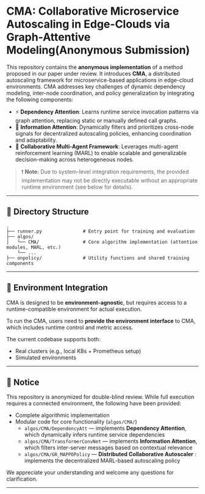# CMA: Collaborative Microservice Autoscaling in Edge-Clouds via Graph-Attentive Modeling(Anonymous Submission)

This repository contains the **anonymous implementation** of a method proposed in our paper under review. It introduces **CMA**, a distributed autoscaling framework for microservice-based applications in edge-cloud environments. CMA addresses key challenges of dynamic dependency modeling, inter-node coordination, and policy generalization by integrating the following components:

- ⚡ **Dependency Attention**: Learns runtime service invocation patterns via graph attention, replacing static or manually defined call graphs.
- 🔄 **Information Attention**: Dynamically filters and prioritizes cross-node signals for decentralized autoscaling policies, enhancing coordination and adaptability.
- 🤝 **Collaborative Multi-Agent Framework**: Leverages multi-agent reinforcement learning (MARL) to enable scalable and generalizable decision-making across heterogeneous nodes.

> ❗ **Note:** Due to system-level integration requirements, the provided implementation may not be directly executable without an appropriate runtime environment (see below for details).

---

## 📁 Directory Structure

```text
.
├── runner.py               # Entry point for training and evaluation
├── algos/
│   └── CMA/                # Core algorithm implementation (attention modules, MARL, etc.)
    └── ...
├── onpolicy/               # Utility functions and shared training components
```
---
## 🔌 Environment Integration

CMA is designed to be **environment-agnostic**, but requires access to a runtime-compatible environment for actual execution.

To run the CMA, users need to **provide the environment interface** to CMA, which includes runtime control and metric access.

The current codebase supports both:
- Real clusters (e.g., local K8s + Prometheus setup)
- Simulated environments
---

## 📌 Notice

This repository is anonymized for double-blind review. While full execution requires a connected environment, the following have been provided:

- Complete algorithmic implementation
- Modular code for core functionality (`algos/CMA/`)
   - `algos/CMA/DependencyAtt` — implements **Dependency Attention**, which dynamically infers runtime service dependencies
   - `algos/CMA/TransformerConvNet` — implements **Information Attention**, which filters inter-server messages based on contextual relevance
  - `algos/CMA/GR_MAPPOPolicy` — **Distributed Collaborative Autoscaler** : implements the decentralized MARL-based autoscaling policy

We appreciate your understanding and welcome any questions for clarification.

---